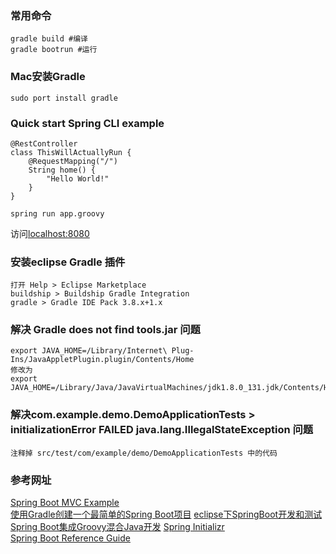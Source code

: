 ### 常用命令
```
gradle build #编译    
gradle bootrun #运行

```

### Mac安装Gradle
```
sudo port install gradle   
```

### Quick start Spring CLI example
```
@RestController
class ThisWillActuallyRun {
    @RequestMapping("/")
    String home() {
        "Hello World!"
    }
}   
```
```
spring run app.groovy   
```
访问[localhost:8080](http://localhost:8080)


### 安装eclipse Gradle 插件
```
打开 Help > Eclipse Marketplace   
buildship > Buildship Gradle Integration   
gradle > Gradle IDE Pack 3.8.x+1.x

```

### 解决 Gradle does not find tools.jar 问题
```
export JAVA_HOME=/Library/Internet\ Plug-Ins/JavaAppletPlugin.plugin/Contents/Home   
修改为
export JAVA_HOME=/Library/Java/JavaVirtualMachines/jdk1.8.0_131.jdk/Contents/Home  

```

### 解决com.example.demo.DemoApplicationTests > initializationError FAILED java.lang.IllegalStateException 问题
```
注释掉 src/test/com/example/demo/DemoApplicationTests 中的代码   
```

### 参考网址
[Spring Boot MVC Example](http://www.technicalkeeda.com/spring-tutorials/spring-boot-mvc-example)    
[使用Gradle创建一个最简单的Spring Boot项目](http://blog.csdn.net/u013360850/article/details/53415005)
[eclipse下SpringBoot开发和测试](http://somefuture.iteye.com/blog/2247207)
[Spring Boot集成Groovy混合Java开发](http://www.bijishequ.com/detail/369614?p=)
[Spring Initializr](http://start.spring.io/)   
[Spring Boot Reference Guide](https://docs.spring.io/spring-boot/docs/current/reference/htmlsingle/#getting-started-installing-the-cli)   
